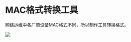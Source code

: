 # MAC格式转换工具

网络运维中各厂商设备MAC格式不同，所以制作工具转换格式。

![](http://touchf.cn:8089/i/2024/06/25/667a195402f40.png)
